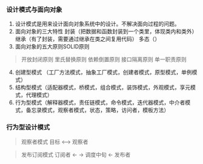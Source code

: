 ### 设计模式与面向对象
1. 设计模式是用来设计面向对象系统中的设计。不解决面向过程的问题。
2. 面向对象的三大特性 封装（把数据和函数封装到一个类里，体现类内和类外） 继承（有了封装，需要通过继承在类之间复用代码） 多态（）
3. 面向对象的五大原则SOLID原则
> 开放封闭原则
> 里氏替换原则
> 依赖倒置原则
> 接口隔离原则
> 单一职责原则
4. 创建型模式 （工厂方法模式，抽象工厂模式，创建者模式，原型模式，单例模式）
5. 结构型模式（适配器模式，桥模式，组合模式，装饰模式，外观模式，享元模式，代理模式）
6. 行为型模式（解释器模式，责任链模式，命令模式，迭代器模式，中介者模式，备忘录模式，观察者模式，状态，策略，访问者，模板方法）

### 行为型设计模式
> 观察者模式 目标 <--> 观察者

> 发布订阅模式 订阅者 <- -> 调度中旬 <- 发布者